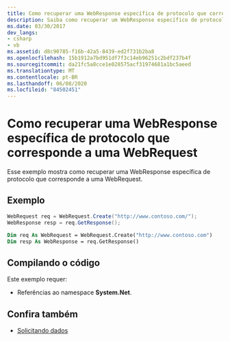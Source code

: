 ```yaml
---
title: Como recuperar uma WebResponse específica de protocolo que corresponde a uma WebRequest
description: Saiba como recuperar um WebResponse específico de protocolo que corresponde a um WebRequest no .NET Framework.
ms.date: 03/30/2017
dev_langs:
- csharp
- vb
ms.assetid: d8c90785-f16b-42a5-8439-ed2f731b2ba8
ms.openlocfilehash: 15b1912a7bd951df7f3c14eb96251c2bdf237b4f
ms.sourcegitcommit: da21fc5a8cce1e028575acf31974681a1bc5aeed
ms.translationtype: MT
ms.contentlocale: pt-BR
ms.lasthandoff: 06/08/2020
ms.locfileid: "84502451"
---
```

# <a name="how-to-retrieve-a-protocol-specific-webresponse-that-matches-a-webrequest"></a>Como recuperar uma WebResponse específica de protocolo que corresponde a uma WebRequest
Esse exemplo mostra como recuperar uma WebResponse específica de protocolo que corresponde a uma WebRequest.  
  
## <a name="example"></a>Exemplo  
  
```csharp  
WebRequest req = WebRequest.Create("http://www.contoso.com/");  
WebResponse resp = req.GetResponse();  
```  
  
```vb  
Dim req As WebRequest = WebRequest.Create("http://www.contoso.com")  
Dim resp As WebResponse = req.GetResponse()  
```  
  
## <a name="compiling-the-code"></a>Compilando o código  
 Este exemplo requer:  
  
- Referências ao namespace **System.Net**.  
  
## <a name="see-also"></a>Confira também

- [Solicitando dados](requesting-data.md)

